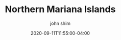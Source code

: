 ---
date: 2020-09-11T11:55:00-04:00
title: "Northern Mariana Islands"
ab: "MP"
seo_title: " List of all current and former Northern Mariana Islands Governor"
description: List of all current and former Northern Mariana Islands Governor
author: john shim
url: /northern-mariana-islands/
weight: 1
---